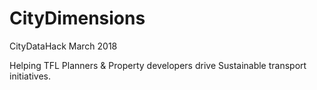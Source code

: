 # CityDimensions
CityDataHack March 2018

Helping TFL Planners & Property developers drive Sustainable transport initiatives.
